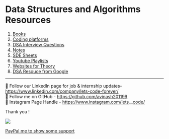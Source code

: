 #  Data Structures and Algorithms Resources


1. [Books](https://github.com/avinash201199/DSA-Resources/tree/main/Books)<br>
2. [Coding platforms](https://github.com/avinash201199/DSA-Resources/tree/main/Top-Coding-Platforms) <br>
3. [DSA Interview Questions](https://github.com/avinash201199/DSA-Resources/tree/main/DSA-Interview-Questions)<br>
4. [Notes](https://github.com/avinash201199/DSA-Resources/tree/main/Notes)
5. [SDE Sheets](https://github.com/avinash201199/DSA-Resources/tree/main/Best%20DSA%20Sheets) <br>
6. [Youtube Playlists](https://github.com/avinash201199/DSA-Resources/tree/main/Youtube%20Playlists)<br>
7. [Websites for Theory](https://github.com/avinash201199/DSA-Resources/tree/main/Websites)<br>
8. [DSA Resouce from Google](https://techdevguide.withgoogle.com/paths/data-structures-and-algorithms/)


<hr>

📌 Follow our LinkedIn page for job & internship updates- https://www.linkedin.com/company/lets-code-forever/ <br>
📌 Follow me on GitHub - https://github.com/avinash201199 <br>
📌 Instagram Page Handle - https://www.instagram.com/lets__code/ <br>


Thank you !

[![](https://img.shields.io/static/v1?label=Sponsor-ME&message=%E2%9D%A4&logo=GitHub&color=%23fe8e86)](https://github.com/sponsors/avinash201199)

[PayPal me to show some support](https://paypal.me/Avinash425) 

